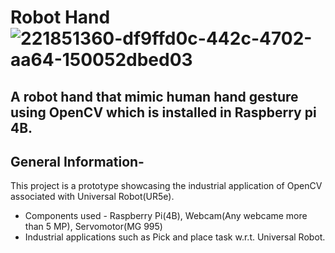 # __Robot Hand__![221851360-df9ffd0c-442c-4702-aa64-150052dbed03](https://github.com/gupsha3g/Robot-Hand-mimic-hand-gesture/assets/154444785/fdb7479e-b376-48c5-8e3f-4443b64a1c29)

## A robot hand that mimic human hand gesture using OpenCV which is installed in Raspberry pi 4B.
## General Information-
This project is a prototype showcasing the industrial application of OpenCV associated with Universal Robot(UR5e).
- Components used - Raspberry Pi(4B), Webcam(Any webcame more than 5 MP), Servomotor(MG 995)
- Industrial applications such as Pick and place task w.r.t. Universal Robot.
